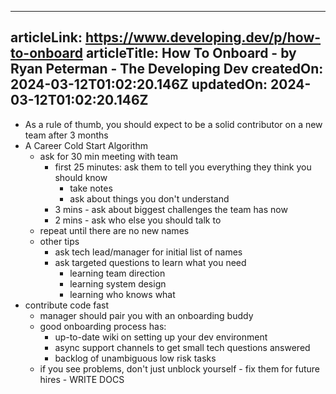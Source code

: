 -----------------------
articleLink: https://www.developing.dev/p/how-to-onboard
articleTitle: How To Onboard - by Ryan Peterman - The Developing Dev
createdOn: 2024-03-12T01:02:20.146Z
updatedOn: 2024-03-12T01:02:20.146Z
-----------------------

- As a rule of thumb, you should expect to be a solid contributor on a new team after 3 months
- A Career Cold Start Algorithm
  - ask for 30 min meeting with team
    - first 25 minutes: ask them to tell you everything they think you should know
      - take notes
      - ask about things you don't understand
    - 3 mins - ask about biggest challenges the team has now
    - 2 mins - ask who else you should talk to
  - repeat until there are no new names
  - other tips
    - ask tech lead/manager for initial list of names
    - ask targeted questions to learn what you need
      - learning team direction
      - learning system design
      - learning who knows what
- contribute code fast
  - manager should pair you with an onboarding buddy
  - good onboarding process has:
    - up-to-date wiki on setting up your dev environment
    - async support channels to get small tech questions answered
    - backlog of unambiguous low risk tasks
  - if you see problems, don't just unblock yourself - fix them for future hires - WRITE DOCS 
